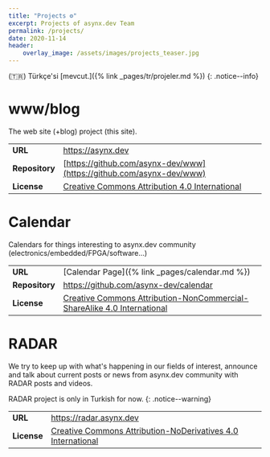 ```yaml
---
title: "Projects ⚙️"
excerpt: Projects of asynx.dev Team
permalink: /projects/
date: 2020-11-14
header:
    overlay_image: /assets/images/projects_teaser.jpg
---
```


(🇹🇷) Türkçe'si [mevcut.]({% link _pages/tr/projeler.md %})
{: .notice--info}

# www/blog

The web site (+blog) project (this site).

| | |
|------|------|
| **URL** | <https://asynx.dev> |
| **Repository** | [https://github.com/asynx-dev/www](https://github.com/asynx-dev/www) |
| **License**   | [Creative Commons Attribution 4.0 International](https://creativecommons.org/licenses/by/4.0/) |

# Calendar

Calendars for things interesting to asynx.dev community (electronics/embedded/FPGA/software...)

| | |
|------|------|
| **URL** | [Calendar Page]({% link _pages/calendar.md %}) |
| **Repository** | <https://github.com/asynx-dev/calendar> |
| **License**   | [Creative Commons Attribution-NonCommercial-ShareAlike 4.0 International](https://creativecommons.org/licenses/by-nc-sa/4.0/) |

# RADAR

We try to keep up with what's happening in our fields of interest, announce and
talk about current posts or news from asynx.dev community with RADAR posts and
videos.

RADAR project is only in Turkish for now.
{: .notice--warning}

| | |
|------|------|
| **URL** | <https://radar.asynx.dev> |
| **License**   | [Creative Commons Attribution-NoDerivatives 4.0 International](https://creativecommons.org/licenses/by-nd/4.0/) |
